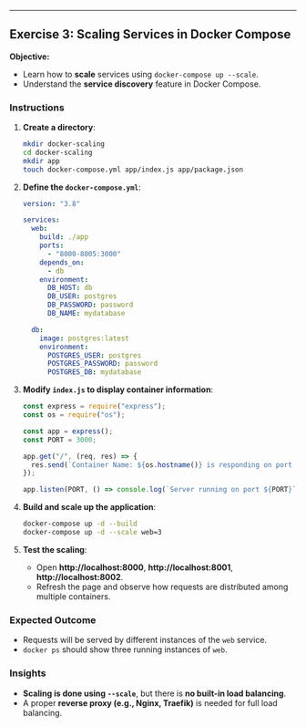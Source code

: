 ---

## **Exercise 3: Scaling Services in Docker Compose**

**Objective:**  
- Learn how to **scale** services using `docker-compose up --scale`.
- Understand the **service discovery** feature in Docker Compose.

### **Instructions**
1. **Create a directory**:
   ```bash
   mkdir docker-scaling
   cd docker-scaling
   mkdir app
   touch docker-compose.yml app/index.js app/package.json
   ```

2. **Define the `docker-compose.yml`**:
   ```yaml
   version: "3.8"

   services:
     web:
       build: ./app
       ports:
         - "8000-8005:3000"
       depends_on:
         - db
       environment:
         DB_HOST: db
         DB_USER: postgres
         DB_PASSWORD: password
         DB_NAME: mydatabase

     db:
       image: postgres:latest
       environment:
         POSTGRES_USER: postgres
         POSTGRES_PASSWORD: password
         POSTGRES_DB: mydatabase
   ```

3. **Modify `index.js` to display container information**:
   ```javascript
   const express = require("express");
   const os = require("os");

   const app = express();
   const PORT = 3000;

   app.get("/", (req, res) => {
     res.send(`Container Name: ${os.hostname()} is responding on port ${PORT}`);
   });

   app.listen(PORT, () => console.log(`Server running on port ${PORT}`));
   ```

4. **Build and scale up the application**:
   ```bash
   docker-compose up -d --build
   docker-compose up -d --scale web=3
   ```

5. **Test the scaling**:
   - Open **http://localhost:8000**, **http://localhost:8001**, **http://localhost:8002**.
   - Refresh the page and observe how requests are distributed among multiple containers.

### **Expected Outcome**
- Requests will be served by different instances of the `web` service.
- `docker ps` should show three running instances of `web`.

### **Insights**
- **Scaling is done using `--scale`**, but there is **no built-in load balancing**.
- A proper **reverse proxy (e.g., Nginx, Traefik)** is needed for full load balancing.

